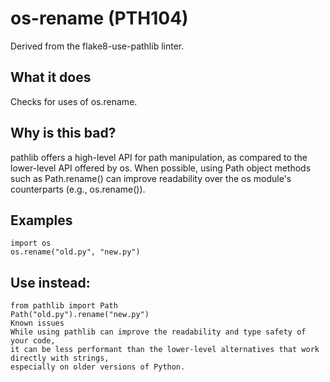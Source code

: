 # os-rename (PTH104)
Derived from the flake8-use-pathlib linter.
## What it does
Checks for uses of os.rename.
## Why is this bad?
pathlib offers a high-level API for path manipulation, as compared to
the lower-level API offered by os. When possible, using Path object
methods such as Path.rename() can improve readability over the os
module's counterparts (e.g., os.rename()).
## Examples
```
import os
os.rename("old.py", "new.py")
```
## Use instead:
```
from pathlib import Path
Path("old.py").rename("new.py")
Known issues
While using pathlib can improve the readability and type safety of your code,
it can be less performant than the lower-level alternatives that work directly with strings,
especially on older versions of Python.
```